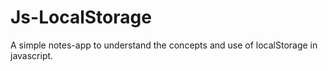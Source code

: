 # Js-LocalStorage
A simple notes-app to understand the concepts and use of localStorage in javascript.  
